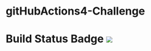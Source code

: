 ﻿# gitHubActions4-Challenge
# Build Status Badge ![](https://github.com/ndavarpanah/gitHubActions4-Challenge/workflows/Pipeline/badge.svg)
